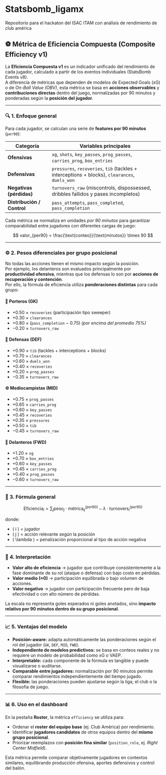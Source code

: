 # Statsbomb_ligamx
Repositorio para el hackaton del ISAC ITAM con análisis de rendimiento de club américa


## ⚽️ Métrica de Eficiencia Compuesta (Composite Efficiency v1)

La **Eficiencia Compuesta v1** es un indicador unificado del rendimiento de cada jugador, calculado a partir de los eventos individuales (StatsBomb Events v8).  
A diferencia de métricas que dependen de modelos de Expected Goals (xG) o de *On-Ball Value (OBV)*, esta métrica se basa en **acciones observables** y **contribuciones directas** dentro del juego, normalizadas por 90 minutos y ponderadas según la **posición del jugador**.

---

### 🔍 1. Enfoque general

Para cada jugador, se calculan una serie de **features por 90 minutos** (`per90`):

| Categoría | Variables principales |
|------------|------------------------|
| **Ofensivas** | `xg`, `shots`, `key_passes`, `prog_passes`, `carries_prog`, `box_entries` |
| **Defensivas** | `pressures`, `recoveries`, `tib` (tackles + interceptions + blocks), `clearances`, `duels_won` |
| **Negativas (pérdidas)** | `turnovers_raw` (miscontrols, dispossessed, dribbles fallidos y pases incompletos) |
| **Distribución / Control** | `pass_attempts`, `pass_completed`, `pass_completion` |

Cada métrica se normaliza en unidades *por 90 minutos* para garantizar comparabilidad entre jugadores con diferentes cargas de juego:

$$
valor_{per90} = \frac{\text{conteo}}{\text{minutos}} \times 90
$$

---

### ⚙️ 2. Pesos diferenciales por grupo posicional

No todas las acciones tienen el mismo impacto según la posición.  
Por ejemplo, los delanteros son evaluados principalmente por **productividad ofensiva**, mientras que los defensas lo son por **acciones de recuperación y contención**.  
Por ello, la fórmula de eficiencia utiliza **ponderaciones distintas** para cada grupo:

#### 🧤 Porteros (GK)
- +0.50 × `recoveries` (participación tipo sweeper)
- +0.30 × `clearances`
- +0.80 × (`pass_completion` − 0.75)  _(por encima del promedio 75%)_
- −0.20 × `turnovers_raw`

#### 🧱 Defensas (DEF)
- +0.90 × `tib`  (tackles + interceptions + blocks)
- +0.70 × `clearances`
- +0.60 × `duels_won`
- +0.40 × `recoveries`
- +0.20 × `prog_passes`
- −0.35 × `turnovers_raw`

#### ⚙️ Mediocampistas (MID)
- +0.75 × `prog_passes`
- +0.65 × `carries_prog`
- +0.60 × `key_passes`
- +0.45 × `recoveries`
- +0.35 × `pressures`
- +0.50 × `tib`
- −0.45 × `turnovers_raw`

#### 🎯 Delanteros (FWD)
- +1.20 × `xg`
- +0.70 × `box_entries`
- +0.60 × `key_passes`
- +0.45 × `carries_prog`
- +0.40 × `prog_passes`
- −0.60 × `turnovers_raw`

---

### 🧮 3. Fórmula general

$$
\text{Eficiencia}_i = \sum_j \text{peso}_j \cdot \text{métrica}_{ij}^{(per90)} - \lambda \cdot \text{turnovers}_{i}^{(per90)}
$$

donde:  
- \( i \) = jugador  
- \( j \) = acción relevante según la posición  
- \( \lambda \) = penalización proporcional al tipo de acción negativa

---

### 🎯 4. Interpretación

- **Valor alto de eficiencia** → jugador que contribuye consistentemente a la fase dominante de su rol (ataque o defensa) con bajo costo en pérdidas.  
- **Valor medio (≈0)** → participación equilibrada o bajo volumen de acciones.  
- **Valor negativo** → jugador con participación frecuente pero de baja efectividad o con alto número de pérdidas.

La escala no representa goles esperados ni goles anotados, sino **impacto relativo por 90 minutos dentro de su grupo posicional**.

---

### 📈 5. Ventajas del modelo

- **Posición-aware:** adapta automáticamente las ponderaciones según el rol del jugador (`GK`, `DEF`, `MID`, `FWD`).
- **Independiente de modelos predictivos:** se basa en conteos reales y no requiere un modelo de probabilidad como xG o VAEP.
- **Interpretable:** cada componente de la fórmula es tangible y puede visualizarse o auditarse.
- **Comparable entre jugadores:** normalización por 90 minutos permite comparar rendimientos independientemente del tiempo jugado.
- **Flexible:** las ponderaciones pueden ajustarse según la liga, el club o la filosofía de juego.

---

### 📊 6. Uso en el dashboard

En la pestaña **Roster**, la métrica `efficiency` se utiliza para:
- Ordenar el **roster del equipo base** (ej. Club América) por rendimiento.
- Identificar **jugadores candidatos** de otros equipos dentro del **mismo grupo posicional**.
- Priorizar reemplazos con **posición fina similar** (`position_role`, ej. *Right Center Midfield*).

Esta métrica permite comparar objetivamente jugadores en contextos similares, equilibrando producción ofensiva, aportes defensivos y control del balón.
